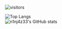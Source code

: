 ![visitors](https://visitor-badge.laobi.icu/badge?page_id=n1nj4z33)

![Top Langs](https://github-readme-stats.vercel.app/api/top-langs/?username=n1nj4z33&theme=dracula)\
![n1nj4z33's GitHub stats](https://github-readme-stats.vercel.app/api?username=n1nj4z33&show_icons=true&theme=dracula)
